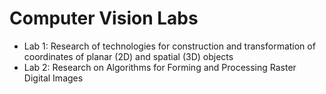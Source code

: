 # Computer Vision Labs

- Lab 1: Research of technologies for construction and transformation of coordinates of planar (2D) and spatial (3D) objects
- Lab 2: Research on Algorithms for Forming and Processing Raster Digital Images
